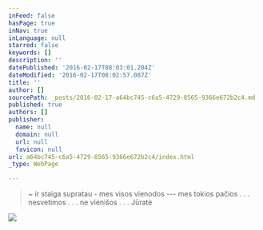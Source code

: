 ```yaml
---
inFeed: false
hasPage: true
inNav: true
inLanguage: null
starred: false
keywords: []
description: ''
datePublished: '2016-02-17T08:03:01.204Z'
dateModified: '2016-02-17T08:02:57.087Z'
title: ''
author: []
sourcePath: _posts/2016-02-17-a64bc745-c6a5-4729-8565-9366e672b2c4.md
published: true
authors: []
publisher:
  name: null
  domain: null
  url: null
  favicon: null
url: a64bc745-c6a5-4729-8565-9366e672b2c4/index.html
_type: WebPage

---
```

> ~ ir staiga supratau - mes visos vienodos --- mes tokios pačios . . . nesvetimos . . . ne vienišos . . . Jūratė

![](https://the-grid-user-content.s3-us-west-2.amazonaws.com/c3eebfe0-48e5-4d9c-8bf0-2e2ff9416b4b.jpg)